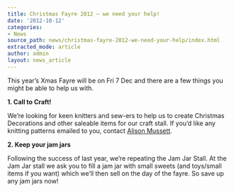 ```yaml
---
title: Christmas Fayre 2012 – we need your help!
date: '2012-10-12'
categories:
- News
source_path: news/christmas-fayre-2012-we-need-your-help/index.html
extracted_mode: article
author: admin
layout: news_article
---
```

This year’s Xmas Fayre will be on Fri 7 Dec and there are a few things you might be able to help us with.

**1. Call to Craft!**

We’re looking for keen knitters and sew-ers to help us to create Christmas Decorations and other saleable items for our craft stall. If you’d like any knitting patterns emailed to you, contact [Alison Mussett](mailto:alison.mussett@btinternet.com).

**2. Keep your jam jars**

Following the success of last year, we’re repeating the Jam Jar Stall. At the Jam Jar stall we ask you to fill a jam jar with small sweets (and toys/small items if you want) which we’ll then sell on the day of the fayre. So save up any jam jars now!
